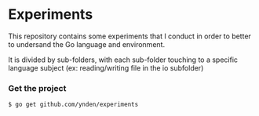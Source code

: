 # Experiments
This repository contains some experiments that I conduct in order to better to undersand the Go language and environment.

It is divided by sub-folders, with each sub-folder touching to a specific language subject (ex: reading/writing file in the io subfolder)

### Get the project
```
$ go get github.com/ynden/experiments
```